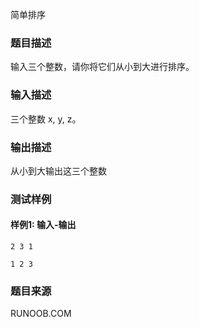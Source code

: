 简单排序

### 题目描述

输入三个整数，请你将它们从小到大进行排序。

### 输入描述

三个整数 x, y, z。

### 输出描述

从小到大输出这三个整数

### 测试样例

#### 样例1: 输入-输出

```
2 3 1
```

```
1 2 3
```

### 题目来源

RUNOOB.COM